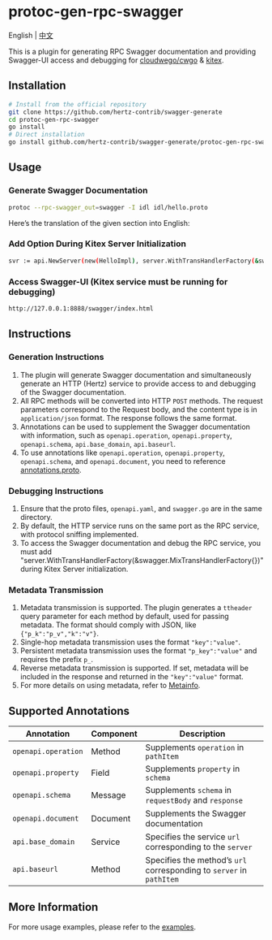 # protoc-gen-rpc-swagger

English | [中文](README_CN.md)

This is a plugin for generating RPC Swagger documentation and providing Swagger-UI access and debugging for [cloudwego/cwgo](https://github.com/cloudwego/cwgo) & [kitex](https://github.com/cloudwego/kitex).

## Installation

```sh
# Install from the official repository
git clone https://github.com/hertz-contrib/swagger-generate
cd protoc-gen-rpc-swagger
go install
# Direct installation
go install github.com/hertz-contrib/swagger-generate/protoc-gen-rpc-swagger@latest
```

## Usage

### Generate Swagger Documentation

```sh
protoc --rpc-swagger_out=swagger -I idl idl/hello.proto
```
Here’s the translation of the given section into English:

### Add Option During Kitex Server Initialization

```sh
svr := api.NewServer(new(HelloImpl), server.WithTransHandlerFactory(&swagger.MixTransHandlerFactory{}))
```

### Access Swagger-UI (Kitex service must be running for debugging)

```sh
http://127.0.0.1:8888/swagger/index.html
```

## Instructions

### Generation Instructions
1. The plugin will generate Swagger documentation and simultaneously generate an HTTP (Hertz) service to provide access to and debugging of the Swagger documentation.
2. All RPC methods will be converted into HTTP `POST` methods. The request parameters correspond to the Request body, and the content type is in `application/json` format. The response follows the same format.
3. Annotations can be used to supplement the Swagger documentation with information, such as `openapi.operation`, `openapi.property`, `openapi.schema`, `api.base_domain`, `api.baseurl`.
4. To use annotations like `openapi.operation`, `openapi.property`, `openapi.schema`, and `openapi.document`, you need to reference [annotations.proto](example/idl/openapi/annotations.proto).

### Debugging Instructions
1. Ensure that the proto files, `openapi.yaml`, and `swagger.go` are in the same directory.
2. By default, the HTTP service runs on the same port as the RPC service, with protocol sniffing implemented.
3. To access the Swagger documentation and debug the RPC service, you must add "server.WithTransHandlerFactory(&swagger.MixTransHandlerFactory{})" during Kitex Server initialization.

### Metadata Transmission
1. Metadata transmission is supported. The plugin generates a `ttheader` query parameter for each method by default, used for passing metadata. The format should comply with JSON, like `{"p_k":"p_v","k":"v"}`.
2. Single-hop metadata transmission uses the format `"key":"value"`.
3. Persistent metadata transmission uses the format `"p_key":"value"` and requires the prefix `p_`.
4. Reverse metadata transmission is supported. If set, metadata will be included in the response and returned in the `"key":"value"` format.
5. For more details on using metadata, refer to [Metainfo](https://www.cloudwego.io/docs/kitex/tutorials/advanced-feature/metainfo/).

## Supported Annotations

| Annotation          | Component | Description                                                          |  
|---------------------|-----------|----------------------------------------------------------------------|
| `openapi.operation` | Method    | Supplements `operation` in `pathItem`                                |
| `openapi.property`  | Field     | Supplements `property` in `schema`                                   |
| `openapi.schema`    | Message   | Supplements `schema` in `requestBody` and `response`                 |
| `openapi.document`  | Document  | Supplements the Swagger documentation                                |
| `api.base_domain`   | Service   | Specifies the service `url` corresponding to the `server`            |
| `api.baseurl`       | Method    | Specifies the method’s `url` corresponding to `server` in `pathItem` |

## More Information

For more usage examples, please refer to the [examples](example/idl/hello.proto).
